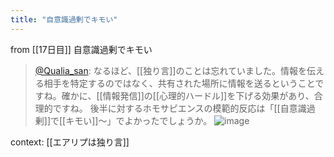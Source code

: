 ```yaml
---
title: "自意識過剰でキモい"
---
```


from [[17日目]]
自意識過剰でキモい
> [@Qualia_san](https://twitter.com/Qualia_san/status/1591443978117066753): なるほど、[[独り言]]のことは忘れていました。情報を伝える相手を特定するのではなく、共有された場所に情報を送るということですね。確かに、[[情報発信]]の[[心理的ハードル]]を下げる効果があり、合理的ですね。
> 後半に対するホモサピエンスの模範的反応は「[[自意識過剰]]で[[キモい]]〜」でよかったでしょうか。
> ![image](https://pbs.twimg.com/media/FhXx3PeaYAA5Nlb.jpg)

context: [[エアリプは独り言]]

